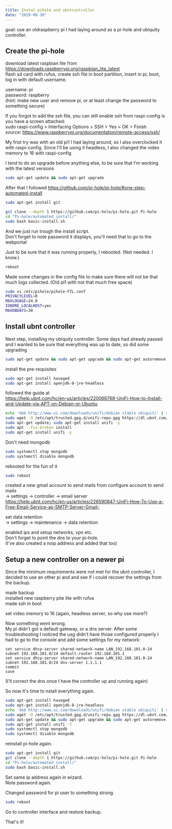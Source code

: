 ```yaml
---
title: Instal pihole and ubntcontroller
date: "2019-08-30"
---
```


goal: use an oldraspberry pi I had laying around as a pi-hole and ubiquity controller.

<!-- end -->

## Create the pi-hole

download latest raspbian lite from  
<https://downloads.raspberrypi.org/raspbian_lite_latest>  
flash sd card with rufus, create ssh file in boot partition, insert in pi, boot, log in with default username.

username: pi  
password: raspberry  
(hint: make new user and remove pi, or at least change the password to something secure)

If you forgot to add the ssh file, you can still enable ssh from raspi-config is you have a screen attached:  
sudo raspi-config > Interfacing Options > SSH > Yes > OK > Finish  
source: <https://www.raspberrypi.org/documentation/remote-access/ssh/>

My frist try was with an old pi1 I had laying around, so I also overclocked it with raspi-config. Since I'll be using it headless, I also changed the video memory to 16 with raspi-config

I tend to do an upgrade before anything else, to be sure that I'm working with the latest versions

```bash
sudo apt-get update && sudo apt-get upgrade
```

After that I followed <https://github.com/pi-hole/pi-hole/#one-step-automated-install>

```bash
sudo apt-get install git

git clone --depth 1 https://github.com/pi-hole/pi-hole.git Pi-hole
cd "Pi-hole/automated install/"
sudo bash basic-install.sh
```

And we just run trough the install script.  
Don't forget to note password it displays, you'll need that to go to the webportal

Just to be sure that it was running properly, I rebooted. (Not needed. I know.)

```bash
reboot
```

Made some changes in the config file to make sure there will not be that much logs collected. (Old pi1 with not that much free space)

```bash
sudo vi /etc/pihole/pihole-FTL.conf
PRIVACYLEVEL=0
MAXLOGAGE=24.0
IGNORE_LOCALHOST=yes
MAXDBDAYS=30
```

## Install ubnt controller

Next step, installing my ubiquity controller.
Some days had already passed and I wanted to be sure that everything was up to date, so did some upgrading

```bash
sudo apt-get update && sudo apt-get upgrade && sudo apt-get autoremove && sudo apt-get autoclean
```

install the pre-requisites

```bash
sudo apt-get install haveged
sudo apt-get install openjdk-8-jre-headless
```

followed the guide at  
<https://help.ubnt.com/hc/en-us/articles/220066768-UniFi-How-to-Install-and-Update-via-APT-on-Debian-or-Ubuntu>

```bash
echo 'deb http://www.ui.com/downloads/unifi/debian stable ubiquiti' | sudo tee /etc/apt/sources.list.d/100-ubnt-unifi.list
sudo wget -O /etc/apt/trusted.gpg.d/unifi-repo.gpg https://dl.ubnt.com/unifi/unifi-repo.gpg
sudo apt-get update; sudo apt-get install unifi -y
sudo apt --fix-broken install
sudo apt-get install unifi -y
```

Don't need mongodb

```bash
sudo systemctl stop mongodb
sudo systemctl disable mongodb
```

rebooted for the fun of it

```bash
sudo reboot
```

created a new gmail account to send mails from
configure account to send mails  
-> settings -> controller -> email server  
<https://help.ubnt.com/hc/en-us/articles/226590847-UniFi-How-To-Use-a-Free-Email-Service-as-SMTP-Server-Gmail->

set data retention  
-> settings -> maintenance -> data retention

enabled ips and setup networks, vpn etc.  
Don't forget to point the dns to your pi-hole.  
(I've also created a noip address and added that too)

## Setup a new controller on a newer pi

Since the minimum requirements were not met for the ubnt controller, I decided to use an other pi and and see if i could recover the settings from the backup.

made backup  
installed new raspberry pite lite with rufus  
made ssh in boot

set video memory to 16 (again, headless server, so why use more?)

Now something went wrong.  
My pi didn't got a default gateway, or a dns server. After some troubleshooting I noticed the usg didn't have those configured properly
I had to go to the console and add some settings for my network:

```
set service dhcp-server shared-network-name LAN_192.168.101.0-24 subnet 192.168.101.0/24 default-router 192.168.101.1
set service dhcp-server shared-network-name LAN_192.168.101.0-24 subnet 192.168.101.0/24 dns-server 1.1.1.1
commit
save
```

(I'll correct the dns once I have the controller up and running again)

So now it's time to nstall everything again.

```bash
sudo apt-get install haveged
sudo apt-get install openjdk-8-jre-headless
echo 'deb http://www.ui.com/downloads/unifi/debian stable ubiquiti' | sudo tee /etc/apt/sources.list.d/100-ubnt-unifi.list
sudo wget -O /etc/apt/trusted.gpg.d/unifi-repo.gpg https://dl.ubnt.com/unifi/unifi-repo.gpg
sudo apt-get update && sudo apt-get upgrade && sudo apt-get autoremove && sudo apt-get autoclean
sudo apt-get install unifi -f
sudo systemctl stop mongodb
sudo systemctl disable mongodb
```

reinstall pi-hole again.

```bash
sudo apt-get install git
git clone --depth 1 https://github.com/pi-hole/pi-hole.git Pi-hole
cd "Pi-hole/automated install/"
sudo bash basic-install.sh
```

Set same ip address again in wizard.  
Note password again.

Changed password for pi user to something strong.

```bash
sudo reboot
```

Go to controller interface and restore backup.

That's it!
